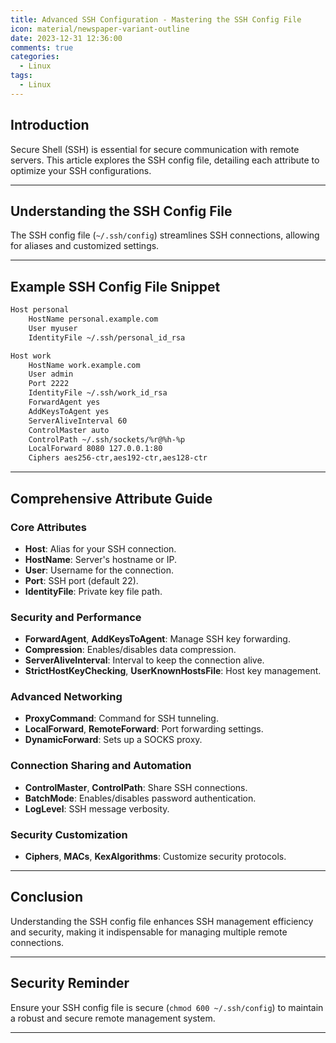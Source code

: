 ```yaml
---
title: Advanced SSH Configuration - Mastering the SSH Config File
icon: material/newspaper-variant-outline
date: 2023-12-31 12:36:00
comments: true
categories:
  - Linux
tags:
  - Linux
---
```


## Introduction

Secure Shell (SSH) is essential for secure communication with remote servers. This article explores the SSH config file, detailing each attribute to optimize your SSH configurations.

---

## Understanding the SSH Config File

The SSH config file (`~/.ssh/config`) streamlines SSH connections, allowing for aliases and customized settings.

---

## Example SSH Config File Snippet

```bash title="Personal Server"
Host personal
    HostName personal.example.com
    User myuser
    IdentityFile ~/.ssh/personal_id_rsa
```

```bash title="Work Server with Port Forwarding and Advanced Security"
Host work
    HostName work.example.com
    User admin
    Port 2222
    IdentityFile ~/.ssh/work_id_rsa
    ForwardAgent yes
    AddKeysToAgent yes
    ServerAliveInterval 60
    ControlMaster auto
    ControlPath ~/.ssh/sockets/%r@%h-%p
    LocalForward 8080 127.0.0.1:80
    Ciphers aes256-ctr,aes192-ctr,aes128-ctr
```

---

## Comprehensive Attribute Guide

### Core Attributes

- **Host**: Alias for your SSH connection.
- **HostName**: Server's hostname or IP.
- **User**: Username for the connection.
- **Port**: SSH port (default 22).
- **IdentityFile**: Private key file path.

### Security and Performance

- **ForwardAgent**, **AddKeysToAgent**: Manage SSH key forwarding.
- **Compression**: Enables/disables data compression.
- **ServerAliveInterval**: Interval to keep the connection alive.
- **StrictHostKeyChecking**, **UserKnownHostsFile**: Host key management.

### Advanced Networking

- **ProxyCommand**: Command for SSH tunneling.
- **LocalForward**, **RemoteForward**: Port forwarding settings.
- **DynamicForward**: Sets up a SOCKS proxy.

### Connection Sharing and Automation

- **ControlMaster**, **ControlPath**: Share SSH connections.
- **BatchMode**: Enables/disables password authentication.
- **LogLevel**: SSH message verbosity.

### Security Customization

- **Ciphers**, **MACs**, **KexAlgorithms**: Customize security protocols.

---

## Conclusion

Understanding the SSH config file enhances SSH management efficiency and security, making it indispensable for managing multiple remote connections.

---

## Security Reminder

Ensure your SSH config file is secure (`chmod 600 ~/.ssh/config`) to maintain a robust and secure remote management system.

---
